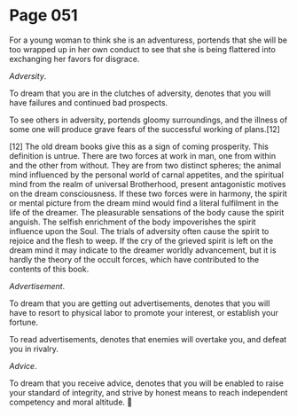 # Page 051
For a young woman to think she is an adventuress, portends that she
will be too wrapped up in her own conduct to see that she is being
flattered into exchanging her favors for disgrace.


_Adversity_.


To dream that you are in the clutches of adversity, denotes that you
will have failures and continued bad prospects.


To see others in adversity, portends gloomy surroundings, and the illness
of some one will produce grave fears of the successful working of plans.[12]


[12] The old dream books give this as a sign of coming prosperity.
This definition is untrue. There are two forces at work in man, one from
within and the other from without. They are from two distinct spheres;
the animal mind influenced by the personal world of carnal appetites,
and the spiritual mind from the realm of universal Brotherhood,
present antagonistic motives on the dream consciousness. If these two
forces were in harmony, the spirit or mental picture from the dream
mind would find a literal fulfilment in the life of the dreamer.
The pleasurable sensations of the body cause the spirit anguish.
The selfish enrichment of the body impoverishes the spirit influence upon
the Soul. The trials of adversity often cause the spirit to rejoice
and the flesh to weep. If the cry of the grieved spirit is left
on the dream mind it may indicate to the dreamer worldly advancement,
but it is hardly the theory of the occult forces, which have contributed
to the contents of this book.


_Advertisement_.


To dream that you are getting out advertisements, denotes that you
will have to resort to physical labor to promote your interest,
or establish your fortune.


To read advertisements, denotes that enemies will overtake you,
and defeat you in rivalry.


_Advice_.


To dream that you receive advice, denotes that you will be enabled to raise
your standard of integrity, and strive by honest means to reach independent
competency and moral altitude.
